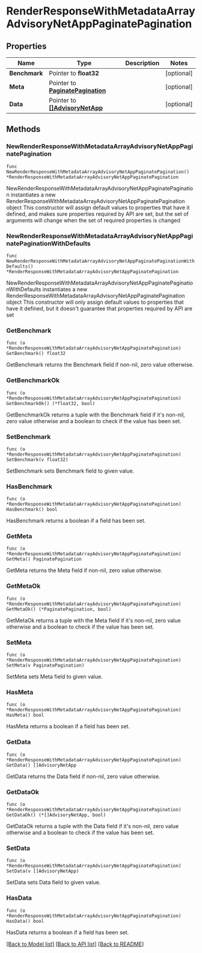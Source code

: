 # RenderResponseWithMetadataArrayAdvisoryNetAppPaginatePagination

## Properties

Name | Type | Description | Notes
------------ | ------------- | ------------- | -------------
**Benchmark** | Pointer to **float32** |  | [optional] 
**Meta** | Pointer to [**PaginatePagination**](PaginatePagination.md) |  | [optional] 
**Data** | Pointer to [**[]AdvisoryNetApp**](AdvisoryNetApp.md) |  | [optional] 

## Methods

### NewRenderResponseWithMetadataArrayAdvisoryNetAppPaginatePagination

`func NewRenderResponseWithMetadataArrayAdvisoryNetAppPaginatePagination() *RenderResponseWithMetadataArrayAdvisoryNetAppPaginatePagination`

NewRenderResponseWithMetadataArrayAdvisoryNetAppPaginatePagination instantiates a new RenderResponseWithMetadataArrayAdvisoryNetAppPaginatePagination object
This constructor will assign default values to properties that have it defined,
and makes sure properties required by API are set, but the set of arguments
will change when the set of required properties is changed

### NewRenderResponseWithMetadataArrayAdvisoryNetAppPaginatePaginationWithDefaults

`func NewRenderResponseWithMetadataArrayAdvisoryNetAppPaginatePaginationWithDefaults() *RenderResponseWithMetadataArrayAdvisoryNetAppPaginatePagination`

NewRenderResponseWithMetadataArrayAdvisoryNetAppPaginatePaginationWithDefaults instantiates a new RenderResponseWithMetadataArrayAdvisoryNetAppPaginatePagination object
This constructor will only assign default values to properties that have it defined,
but it doesn't guarantee that properties required by API are set

### GetBenchmark

`func (o *RenderResponseWithMetadataArrayAdvisoryNetAppPaginatePagination) GetBenchmark() float32`

GetBenchmark returns the Benchmark field if non-nil, zero value otherwise.

### GetBenchmarkOk

`func (o *RenderResponseWithMetadataArrayAdvisoryNetAppPaginatePagination) GetBenchmarkOk() (*float32, bool)`

GetBenchmarkOk returns a tuple with the Benchmark field if it's non-nil, zero value otherwise
and a boolean to check if the value has been set.

### SetBenchmark

`func (o *RenderResponseWithMetadataArrayAdvisoryNetAppPaginatePagination) SetBenchmark(v float32)`

SetBenchmark sets Benchmark field to given value.

### HasBenchmark

`func (o *RenderResponseWithMetadataArrayAdvisoryNetAppPaginatePagination) HasBenchmark() bool`

HasBenchmark returns a boolean if a field has been set.

### GetMeta

`func (o *RenderResponseWithMetadataArrayAdvisoryNetAppPaginatePagination) GetMeta() PaginatePagination`

GetMeta returns the Meta field if non-nil, zero value otherwise.

### GetMetaOk

`func (o *RenderResponseWithMetadataArrayAdvisoryNetAppPaginatePagination) GetMetaOk() (*PaginatePagination, bool)`

GetMetaOk returns a tuple with the Meta field if it's non-nil, zero value otherwise
and a boolean to check if the value has been set.

### SetMeta

`func (o *RenderResponseWithMetadataArrayAdvisoryNetAppPaginatePagination) SetMeta(v PaginatePagination)`

SetMeta sets Meta field to given value.

### HasMeta

`func (o *RenderResponseWithMetadataArrayAdvisoryNetAppPaginatePagination) HasMeta() bool`

HasMeta returns a boolean if a field has been set.

### GetData

`func (o *RenderResponseWithMetadataArrayAdvisoryNetAppPaginatePagination) GetData() []AdvisoryNetApp`

GetData returns the Data field if non-nil, zero value otherwise.

### GetDataOk

`func (o *RenderResponseWithMetadataArrayAdvisoryNetAppPaginatePagination) GetDataOk() (*[]AdvisoryNetApp, bool)`

GetDataOk returns a tuple with the Data field if it's non-nil, zero value otherwise
and a boolean to check if the value has been set.

### SetData

`func (o *RenderResponseWithMetadataArrayAdvisoryNetAppPaginatePagination) SetData(v []AdvisoryNetApp)`

SetData sets Data field to given value.

### HasData

`func (o *RenderResponseWithMetadataArrayAdvisoryNetAppPaginatePagination) HasData() bool`

HasData returns a boolean if a field has been set.


[[Back to Model list]](../README.md#documentation-for-models) [[Back to API list]](../README.md#documentation-for-api-endpoints) [[Back to README]](../README.md)


